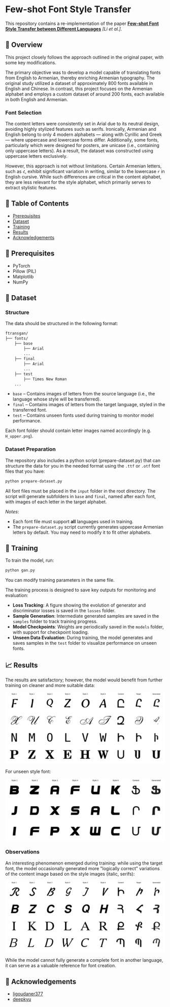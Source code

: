 # Few-shot Font Style Transfer

This repository contains a re-implementation of the paper [**Few-shot Font Style Transfer between Different Languages**](https://openaccess.thecvf.com/content/WACV2021/papers/Li_Few-Shot_Font_Style_Transfer_Between_Different_Languages_WACV_2021_paper.pdf) *[Li et al.]*.

## 👀 Overview
This project closely follows the approach outlined in the original paper, with some key modifications.

The primary objective was to develop a model capable of translating fonts from English to Armenian, thereby enriching Armenian typography. The original study utilized a dataset of approximately 800 fonts available in English and Chinese. In contrast, this project focuses on the Armenian alphabet and employs a custom dataset of around 200 fonts, each available in both English and Armenian.

### Font Selection
The content letters were consistently set in Arial due to its neutral design, avoiding highly stylized features such as serifs. Ironically, Armenian and English belong to only 4 modern alphabets — along with Cyrillic and Greek — where uppercase and lowercase forms differ. Additionally, some fonts, particularly which were designed for posters, are unicase (i.e., containing only uppercase letters). As a result, the dataset was constructed using uppercase letters exclusively.

However, this approach is not without limitations. Certain Armenian letters, such as `Հ`, exhibit significant variation in writing, similar to the lowercase `r` in English cursive. While such differences are critical in the content alphabet, they are less relevant for the style alphabet, which primarily serves to extract stylistic features.

## 📜 Table of Contents
- [Prerequisites](#🚀-prerequisites)
- [Dataset](#📂-dataset)
- [Training](#🎯-training)
- [Results](#📈-results)
- [Acknowledgements](#🙌-acknowledgements)

## 🚀 Prerequisites

- PyTorch
- Pillow (PIL)
- Matplotlib
- NumPy

## 📂 Dataset
### Structure
The data should be structured in the following format:
```
ftransgan/
├── fonts/
    ├── base
        ├── Arial
        ...
    ├── final
        ├── Arial
        ...
    ├── test
        ├── Times New Roman
    ...
```

- `base` – Contains images of letters from the source language (i.e., the language whose style will be transferred).  
- `final` – Contains images of letters from the target language, styled in the transferred font.  
- `test` – Contains unseen fonts used during training to monitor model performance.  

Each font folder should contain letter images named accordingly (e.g. `H_upper.png`).

### Dataset Preparation  

The repository also includes a python script (prepare-dataset.py) that can structure the data for you in the needed format using the `.ttf` or `.otf` font files that you have:
```bash
python prepare-dataset.py
```

All font files must be placed in the `input` folder in the root directory. The script will generate subfolders in `base` and `final`, named after each font, with images of each letter in the target alphabet.

*Notes*:
- Each font file must support **all** languages used in training.  
- The `prepare-dataset.py` script currently generates uppercase Armenian letters by default. You may need to modify it to fit other alphabets.

## 🎯 Training
To train the model, run:
```bash
python gan.py
```
You can modify training parameters in the same file.

The training process is designed to save key outputs for monitoring and evaluation:  

- **Loss Tracking**: A figure showing the evolution of generator and discriminator losses is saved in the `losses` folder.  
- **Sample Generation**: Intermediate generated samples are saved in the `samples` folder to track training progress.  
- **Model Checkpoints**: Weights are periodically saved in the `models` folder, with support for checkpoint loading.  
- **Unseen Data Evaluation**: During training, the model generates and saves samples in the `test` folder to visualize performance on unseen fonts.  

## 📈 Results
The results are satisfactory; however, the model would benefit from further training on cleaner and more suitable data:  

![training-results](/results/training.jpg "Training Results")

For unseen style font:

![test-results](/results/test.jpg "Test Results")

### Observations  

An interesting phenomenon emerged during training: while using the target font, the model occasionally generated more "logically correct" variations of the content image based on the style images (italic, serifs):

![better-results](/results/better-results.jpg "Better Results")

While the model cannot fully generate a complete font in another language, it can serve as a valuable reference for font creation.  

## 🙌 Acknowledgements
- [ligoudaner377](https://github.com/ligoudaner377/font_translator_gan)
- [deepkyu](https://github.com/deepkyu/multilingual-font-style-transfer)